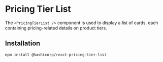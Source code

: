 # Pricing Tier List

The `<PricingTierList />` component is used to display a list of cards, each containing pricing-related details on product tiers.

## Installation

```sh
npm install @hashicorp/react-pricing-tier-list
```
